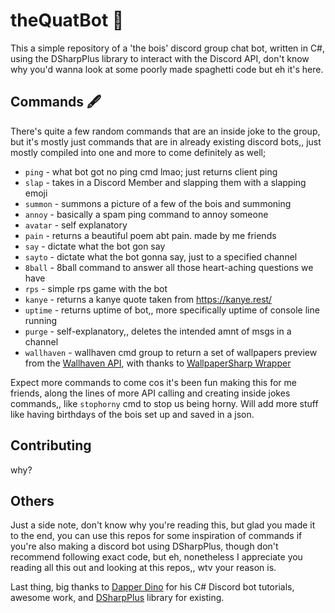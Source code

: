 # theQuatBot 🤖

This a simple repository of a 'the bois' discord group chat bot, written in C#, using the DSharpPlus library to interact with the Discord API, don't know why you'd wanna look at some poorly made spaghetti code but eh it's here.

## Commands 🖋

There's quite a few random commands that are an inside joke to the group, but it's mostly just commands that are in already existing discord bots,, just mostly compiled into one and more to come definitely as well;

- `ping` - what bot got no ping cmd lmao; just returns     client ping
- `slap` - takes in a Discord Member and slapping them with a slapping emoji
- `summon` - summons a picture of a few of the bois and summoning
- `annoy` - basically a spam ping command to annoy someone 
- `avatar` - self explanatory
- `pain` - returns a beautiful poem abt pain. made by me friends
- `say` - dictate what the bot gon say
- `sayto` - dictate what the bot gonna say, just to a specified channel
- `8ball` - 8ball command to answer all those heart-aching questions we have
- `rps` - simple rps game with the bot
- `kanye` - returns a kanye quote taken from <https://kanye.rest/>
- `uptime` - returns uptime of bot,, more specifically uptime of console line running
- `purge` - self-explanatory,, deletes the intended amnt of msgs in a channel
- `wallhaven` - wallhaven cmd group to return a set of wallpapers preview from the [Wallhaven API](https://wallhaven.cc/help/api), with thanks to [WallpaperSharp Wrapper](https://github.com/realTobby/WallpaperSharp)

Expect more commands to come cos it's been fun making this for me friends, along the lines of more API calling and creating inside jokes commands,, like `stophorny` cmd to stop us being horny. Will add more stuff like having birthdays of the bois set up and saved in a json.

## Contributing

why?

## Others
Just a side note, don't know why you're reading this, but glad you made it to the end, you can use this repos for some inspiration of commands if you're also making a discord bot using DSharpPlus, though don't recommend following exact code, but eh, nonetheless I appreciate you reading all this out and looking at this repos,, wtv your reason is.

Last thing, big thanks to [Dapper Dino](https://www.youtube.com/c/DapperDinoCodingTutorials) for his C# Discord bot tutorials, awesome work, and [DSharpPlus](https://github.com/DSharpPlus) library for existing.
